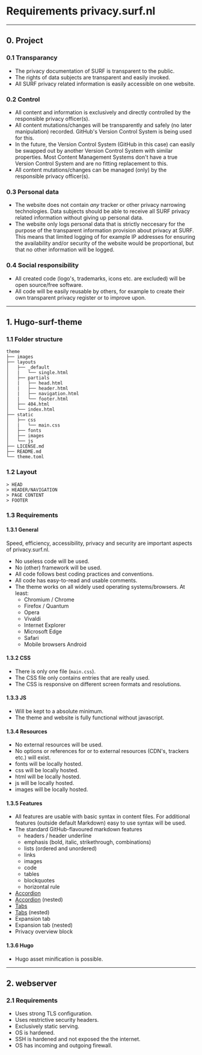 # Requirements privacy.surf.nl
------------------------------
## 0. Project
### 0.1 Transparancy
* The privacy documentation of SURF is transparent to the public.
* The rights of data subjects are transparent and easily invoked.
* All SURF privacy related information is easily accessible on one website.

### 0.2 Control
* All content and information is exclusively and directly controlled by the responsible privacy officer(s).
* All content mutations/changes will be transparently and safely (no later manipulation) recorded. GitHub's Version Control System is being used for this.
* In the future, the Version Control System (GitHub in this case) can easily be swapped out by another Version Control System with similar properties. Most Content Management Systems don't have a true Version Control System and are no fitting replacement to this.
* All content mutations/changes can be managed (only) by the responsible privacy officer(s).

### 0.3 Personal data
* The website does not contain *any* tracker or other privacy narrowing technologies. Data subjects should be able to receive all SURF privacy related information without giving up personal data.
* The website only logs personal data that is strictly neccesary for the purpose of the transparent information provision about privacy at SURF. This means that limited logging of for example IP addresses for ensuring the availability and/or security of the website would be proportional, but that no other information will be logged.

### 0.4 Social responsibility
* All created code (logo's, trademarks, icons etc. are excluded) will be open source/free software.
* All code will be easily reusable by others, for example to create their own transparent privacy register or to improve upon.

---------------------
## 1. Hugo-surf-theme
### 1.1 Folder structure
```
theme
├── images
├── layouts
│   ├── _default
│   |   └── single.html
│   ├── partials
│   |   ├── head.html
│   |   ├── header.html
│   |   ├── navigation.html
│   |   └── footer.html
│   ├── 404.html
│   └── index.html
├── static
│   ├── css
│   |   └── main.css
│   ├── fonts
│   ├── images
│   └── js
├── LICENSE.md
├── README.md
└── theme.toml
```

### 1.2 Layout
```
> HEAD
> HEADER/NAVIGATION
> PAGE CONTENT
> FOOTER
```

### 1.3 Requirements
#### 1.3.1 General
Speed, efficiency, accessibility, privacy and security are important aspects of privacy.surf.nl.

* No useless code will be used.
* No (other) framework will be used.
* All code follows best coding practices and conventions.
* All code has easy-to-read and usable comments.
* The theme works on all widely used operating systems/browsers. At least:
    * Chromium / Chrome
    * Firefox / Quantum
    * Opera
    * Vivaldi
    * Internet Explorer
    * Microsoft Edge
    * Safari
    * Mobile browsers Android

#### 1.3.2 CSS
* There is only one file (`main.css`).
* The CSS file only contains entries that are really used.
* The CSS is responsive on different screen formats and resolutions.

#### 1.3.3 JS
* Will be kept to a absolute minimum.
* The theme and website is fully functional without javascript.

#### 1.3.4 Resources
* No external resources will be used.
* No options or references for or to external resources (CDN's, trackers etc.) will exist.
* fonts will be locally hosted.
* css will be locally hosted.
* html will be locally hosted.
* js will be locally hosted.
* images will be locally hosted.

#### 1.3.5 Features
* All features are usable with basic syntax in content files. For additional features (outside default Markdown) easy to use syntax will be used.
* The standard GitHub-flavoured markdown features
    * headers / header underline
    * emphasis (bold, italic, strikethrough, combinations)
    * lists (ordered and unordered)
    * links
    * images
    * code
    * tables
    * blockquotes
    * horizontal rule
* [Accordion](https://en.wikipedia.org/wiki/Accordion_(GUI))
* [Accordion](https://en.wikipedia.org/wiki/Accordion_(GUI)) (nested)
* [Tabs](https://en.wikipedia.org/wiki/Tabbed_interface)
* [Tabs](https://en.wikipedia.org/wiki/Tabbed_interface) (nested)
* Expansion tab
* Expansion tab (nested)
* Privacy overview block

#### 1.3.6 Hugo
* Hugo asset minification is possible.

---------------
## 2. webserver
### 2.1 Requirements
* Uses strong TLS configuration.
* Uses restrictive security headers.
* Exclusively static serving.
* OS is hardened.
* SSH is hardened and not exposed the the internet.
* OS has incoming and outgoing firewall.
